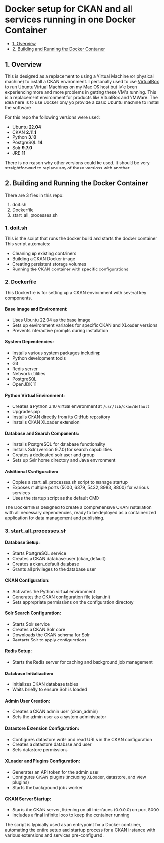 # Docker setup for CKAN and all services running in one Docker Container


* [1. Overview](#1-overview)
* [2. Building and Running the Docker Container](#2-building-and-running-the-docker-container)



## 1.  Overview

This is designed as a replacement to using a Virtual Machine (or physical machine) to install a CKAN environment. I personally used to use [VirtualBox](https://www.virtualbox.org) to run 
Ubuntu Virtual Machines on my Mac OS host but Iv'e been experiencing more and more problems in getting these VM's running. This is a replacement environment for products like VitualBox and VMWare.
The idea here is to use Docker only yo provide a basic Ubuntu machine to install the software

For this repo the following versions were used:

* Ubuntu      **22.04**
* CKAN        **2.11.1**
* Python      **3.10**
* PostgreSQL  **14**
* Solr        **9.7.0**
* JRE         **11**

There is no reason why other versions could be used. It should be very straightforward to replace any of these versions with another

## 2.  Building and Running the Docker Container

There are 3 files in this repo:

1. doit.sh
2. Dockerfile
3. start_all_processes.sh

### 1. doit.sh
This is the script that runs the docker build and starts the docker container
This script automates:

* Cleaning up existing containers
* Building a CKAN Docker image
* Creating persistent storage volumes
* Running the CKAN container with specific configurations

### 2. Dockerfile
This Dockerfile is for setting up a CKAN environment with several key components. 

#### Base Image and Environment:
* Uses Ubuntu 22.04 as the base image
* Sets up environment variables for specific CKAN and XLoader versions
* Prevents interactive prompts during installation


#### System Dependencies:
* Installs various system packages including:
* Python development tools
* Git
* Redis server
* Network utilities
* PostgreSQL
* OpenJDK 11

#### Python Virtual Environment:
* Creates a Python 3.10 virtual environment at `/usr/lib/ckan/default`
* Upgrades pip
* Installs CKAN directly from its GitHub repository
* Installs CKAN XLoader extension

#### Database and Search Components:
* Installs PostgreSQL for database functionality
* Installs Solr (version 9.7.0) for search capabilities
* Creates a dedicated solr user and group
* Sets up Solr home directory and Java environment


#### Additional Configuration:
* Copies a start_all_processes.sh script to manage startup
* Exposes multiple ports (5000, 6379, 5432, 8983, 8800) for various services
* Uses the startup script as the default CMD

The Dockerfile is designed to create a comprehensive CKAN installation with all necessary dependencies, ready to be deployed as a containerized application for data management and publishing.

### 3. start_all_processes.sh

#### Database Setup:
* Starts PostgreSQL service
* Creates a CKAN database user (ckan_default)
* Creates a ckan_default database
* Grants all privileges to the database user

#### CKAN Configuration:
* Activates the Python virtual environment
* Generates the CKAN configuration file (ckan.ini)
* Sets appropriate permissions on the configuration directory

#### Solr Search Configuration:
* Starts Solr service
* Creates a CKAN Solr core
* Downloads the CKAN schema for Solr
* Restarts Solr to apply configurations

#### Redis Setup:
* Starts the Redis server for caching and background job management

#### Database Initialization:
* Initializes CKAN database tables
* Waits briefly to ensure Solr is loaded

#### Admin User Creation:
* Creates a CKAN admin user (ckan_admin)
* Sets the admin user as a system administrator

#### Datastore Extension Configuration:
* Configures datastore write and read URLs in the CKAN configuration
* Creates a datastore database and user
* Sets datastore permissions

#### XLoader and Plugins Configuration:
* Generates an API token for the admin user
* Configures CKAN plugins (including XLoader, datastore, and view plugins)
* Starts the background jobs worker

#### CKAN Server Startup:
* Starts the CKAN server, listening on all interfaces (0.0.0.0) on port 5000
* Includes a final infinite loop to keep the container running

The script is typically used as an entrypoint for a Docker container, automating the entire setup and startup process for a CKAN instance with various extensions and services pre-configured.


